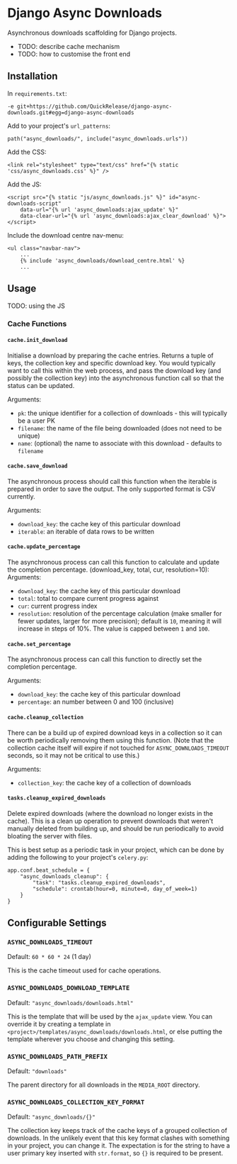 # Django Async Downloads

Asynchronous downloads scaffolding for Django projects.

- TODO: describe cache mechanism
- TODO: how to customise the front end

## Installation

In `requirements.txt`:
```
-e git+https://github.com/QuickRelease/django-async-downloads.git#egg=django-async-downloads
```

Add to your project's `url_patterns`:
```
path("async_downloads/", include("async_downloads.urls"))
```

Add the CSS:
```
<link rel="stylesheet" type="text/css" href="{% static 'css/async_downloads.css' %}" />
```

Add the JS:
```
<script src="{% static "js/async_downloads.js" %}" id="async-downloads-script"
    data-url="{% url 'async_downloads:ajax_update' %}"
    data-clear-url="{% url 'async_downloads:ajax_clear_download' %}"></script>
```

Include the download centre nav-menu:
```
<ul class="navbar-nav">
    ...
    {% include 'async_downloads/download_centre.html' %}
    ...
```


## Usage

TODO: using the JS

### Cache Functions

#### `cache.init_download`
Initialise a download by preparing the cache entries. Returns a tuple of keys, the collection key
and specific download key. You would typically want to call this within the web process, and pass
the download key (and possibly the collection key) into the asynchronous function call so that the
status can be updated.

Arguments:
- `pk`: the unique identifier for a collection of downloads - this will typically be a user PK
- `filename`: the name of the file being downloaded (does not need to be unique)
- `name`: (optional) the name to associate with this download - defaults to `filename`


#### `cache.save_download`
The asynchronous process should call this function when the iterable is prepared in order to save
the output. The only supported format is CSV currently.

Arguments:
- `download_key`: the cache key of this particular download
- `iterable`: an iterable of data rows to be written


#### `cache.update_percentage`
The asynchronous process can call this function to calculate and update the completion percentage.
(download_key, total, cur, resolution=10):
Arguments:
- `download_key`: the cache key of this particular download
- `total`: total to compare current progress against
- `cur`: current progress index
- `resolution`: resolution of the percentage calculation (make smaller for fewer updates, larger for
more precision); default is `10`, meaning it will increase in steps of 10%. The value is capped between
`1` and `100`.


#### `cache.set_percentage`
The asynchronous process can call this function to directly set the completion percentage.

Arguments:
- `download_key`: the cache key of this particular download
- `percentage`: an number between 0 and 100 (inclusive)


#### `cache.cleanup_collection`
There can be a build up of expired download keys in a collection so it can be worth periodically
removing them using this function. (Note that the collection cache itself will expire if not touched
for `ASYNC_DOWNLOADS_TIMEOUT` seconds, so it may not be critical to use this.)

Arguments:
- `collection_key`: the cache key of a collection of downloads


#### `tasks.cleanup_expired_downloads`
Delete expired downloads (where the download no longer exists in the cache).
This is a clean up operation to prevent downloads that weren't manually deleted from building up,
and should be run periodically to avoid bloating the server with files.

This is best setup as a periodic task in your project, which can be done by adding the following
to your project's `celery.py`:
```
app.conf.beat_schedule = {
    "async_downloads_cleanup": {
        "task": "tasks.cleanup_expired_downloads",
        "schedule": crontab(hour=0, minute=0, day_of_week=1)
    }
}
```


## Configurable Settings

### `ASYNC_DOWNLOADS_TIMEOUT`
Default: `60 * 60 * 24` (1 day)

This is the cache timeout used for cache operations. 

### `ASYNC_DOWNLOADS_DOWNLOAD_TEMPLATE`
Default: `"async_downloads/downloads.html"`

This is the template that will be used by the `ajax_update` view. You can override it by creating
a template in `<project>/templates/async_downloads/downloads.html`, or else putting the template
wherever you choose and changing this setting.

### `ASYNC_DOWNLOADS_PATH_PREFIX`
Default: `"downloads"`

The parent directory for all downloads in the `MEDIA_ROOT` directory.

### `ASYNC_DOWNLOADS_COLLECTION_KEY_FORMAT`
Default: `"async_downloads/{}"`

The collection key keeps track of the cache keys of a grouped collection of downloads. In the
unlikely event that this key format clashes with something in your project, you can change it.
The expectation is for the string to have a user primary key inserted with `str.format`, so `{}`
is required to be present.
